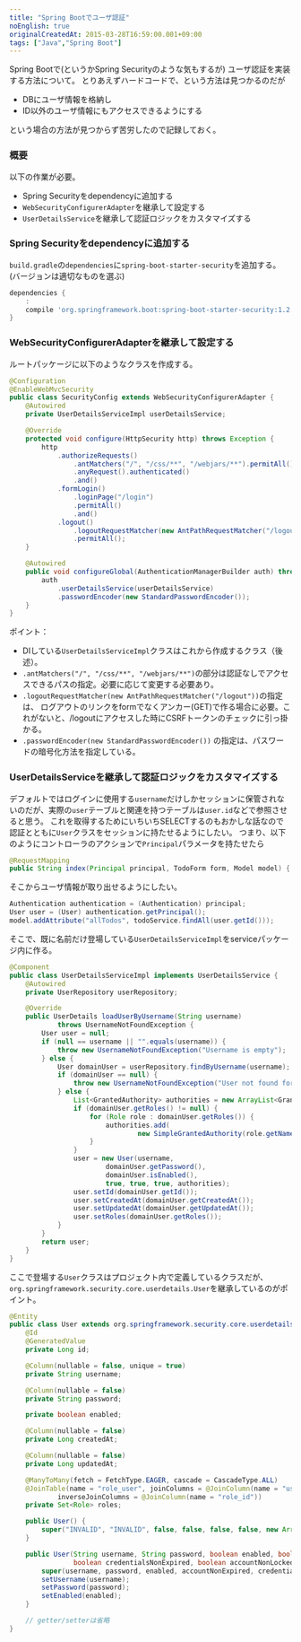 ```yaml
---
title: "Spring Bootでユーザ認証"
noEnglish: true
originalCreatedAt: 2015-03-28T16:59:00.001+09:00
tags: ["Java","Spring Boot"]
---
```

Spring Bootで(というかSpring Securityのような気もするが)
ユーザ認証を実装する方法について。
とりあえずハードコードで、という方法は見つかるのだが

* DBにユーザ情報を格納し
* ID以外のユーザ情報にもアクセスできるようにする

という場合の方法が見つからず苦労したので記録しておく。
<!--more-->

### 概要

以下の作業が必要。

* Spring Securityをdependencyに追加する
* `WebSecurityConfigurerAdapter`を継承して設定する
* `UserDetailsService`を継承して認証ロジックをカスタマイズする

### Spring Securityをdependencyに追加する

`build.gradle`の`dependencies`に`spring-boot-starter-security`を追加する。
(バージョンは適切なものを選ぶ)

```groovy
dependencies {
    :
    compile 'org.springframework.boot:spring-boot-starter-security:1.2.2.RELEASE'
}
```

### WebSecurityConfigurerAdapterを継承して設定する

ルートパッケージに以下のようなクラスを作成する。

```java
@Configuration
@EnableWebMvcSecurity
public class SecurityConfig extends WebSecurityConfigurerAdapter {
    @Autowired
    private UserDetailsServiceImpl userDetailsService;

    @Override
    protected void configure(HttpSecurity http) throws Exception {
        http
            .authorizeRequests()
                .antMatchers("/", "/css/**", "/webjars/**").permitAll()
                .anyRequest().authenticated()
                .and()
            .formLogin()
                .loginPage("/login")
                .permitAll()
                .and()
            .logout()
                .logoutRequestMatcher(new AntPathRequestMatcher("/logout")) // Required to use GET method for logout
                .permitAll();
    }

    @Autowired
    public void configureGlobal(AuthenticationManagerBuilder auth) throws Exception {
        auth
            .userDetailsService(userDetailsService)
            .passwordEncoder(new StandardPasswordEncoder());
    }
}
```

ポイント：

* DIしている`UserDetailsServiceImpl`クラスはこれから作成するクラス（後述）。
* `.antMatchers("/", "/css/**", "/webjars/**")`の部分は認証なしでアクセスできるパスの指定。必要に応じて変更する必要あり。
* `.logoutRequestMatcher(new AntPathRequestMatcher("/logout"))`の指定は、
ログアウトのリンクをformでなくアンカー(GET)で作る場合に必要。これがないと、/logoutにアクセスした時にCSRFトークンのチェックに引っ掛かる。
* `.passwordEncoder(new StandardPasswordEncoder())`
の指定は、パスワードの暗号化方法を指定している。

### UserDetailsServiceを継承して認証ロジックをカスタマイズする

デフォルトではログインに使用する`username`だけしかセッションに保管されないのだが、実際の`user`テーブルと関連を持つテーブルは`user.id`などで参照させると思う。
これを取得するためにいちいちSELECTするのもおかしな話なので認証とともに`User`クラスをセッションに持たせるようにしたい。
つまり、以下のようにコントローラのアクションで`Principal`パラメータを持たせたら

```java
@RequestMapping
public String index(Principal principal, TodoForm form, Model model) {
```

そこからユーザ情報が取り出せるようにしたい。

```java
Authentication authentication = (Authentication) principal;
User user = (User) authentication.getPrincipal();
model.addAttribute("allTodos", todoService.findAll(user.getId()));
```

そこで、既に名前だけ登場している`UserDetailsServiceImpl`をserviceパッケージ内に作る。

```java
@Component
public class UserDetailsServiceImpl implements UserDetailsService {
    @Autowired
    private UserRepository userRepository;

    @Override
    public UserDetails loadUserByUsername(String username)
            throws UsernameNotFoundException {
        User user = null;
        if (null == username || "".equals(username)) {
            throw new UsernameNotFoundException("Username is empty");
        } else {
            User domainUser = userRepository.findByUsername(username);
            if (domainUser == null) {
                throw new UsernameNotFoundException("User not found for name: " + username);
            } else {
                List<GrantedAuthority> authorities = new ArrayList<GrantedAuthority>();
                if (domainUser.getRoles() != null) {
                    for (Role role : domainUser.getRoles()) {
                        authorities.add(
                                new SimpleGrantedAuthority(role.getName()));
                    }
                }
                user = new User(username,
                        domainUser.getPassword(),
                        domainUser.isEnabled(),
                        true, true, true, authorities);
                user.setId(domainUser.getId());
                user.setCreatedAt(domainUser.getCreatedAt());
                user.setUpdatedAt(domainUser.getUpdatedAt());
                user.setRoles(domainUser.getRoles());
            }
        }
        return user;
    }
}
```

ここで登場する`User`クラスはプロジェクト内で定義しているクラスだが、`org.springframework.security.core.userdetails.User`を継承しているのがポイント。

```java
@Entity
public class User extends org.springframework.security.core.userdetails.User {
    @Id
    @GeneratedValue
    private Long id;

    @Column(nullable = false, unique = true)
    private String username;

    @Column(nullable = false)
    private String password;

    private boolean enabled;

    @Column(nullable = false)
    private Long createdAt;

    @Column(nullable = false)
    private Long updatedAt;

    @ManyToMany(fetch = FetchType.EAGER, cascade = CascadeType.ALL)
    @JoinTable(name = "role_user", joinColumns = @JoinColumn(name = "user_id"),
            inverseJoinColumns = @JoinColumn(name = "role_id"))
    private Set<Role> roles;

    public User() {
        super("INVALID", "INVALID", false, false, false, false, new ArrayList<GrantedAuthority>());
    }

    public User(String username, String password, boolean enabled, boolean accountNonExpired,
                boolean credentialsNonExpired, boolean accountNonLocked, Collection<? extends GrantedAuthority> authorities) {
        super(username, password, enabled, accountNonExpired, credentialsNonExpired, accountNonLocked, authorities);
        setUsername(username);
        setPassword(password);
        setEnabled(enabled);
    }

    // getter/setterは省略
}
```
